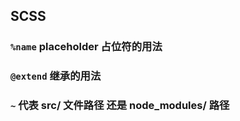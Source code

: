 ## SCSS

### `%name` placeholder 占位符的用法

### `@extend` 继承的用法

### `~` 代表 src/ 文件路径 还是 node_modules/ 路径
